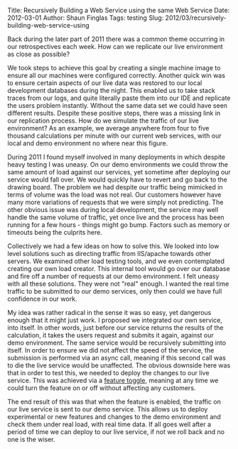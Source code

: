 Title: Recursively Building a Web Service using the same Web Service
Date: 2012-03-01
Author: Shaun Finglas
Tags: testing
Slug: 2012/03/recursively-building-web-service-using

Back during the later part of 2011 there was a common theme occurring in
our retrospectives each week. How can we replicate our live environment
as close as possible?

We took steps to achieve this goal by creating a single machine image to
ensure all our machines were configured correctly. Another quick win was
to ensure certain aspects of our live data was restored to our local
development databases during the night. This enabled us to take stack
traces from our logs, and quite literally paste them into our IDE and
replicate the users problem instantly. Without the same data set we
could have seen different results. Despite these positive steps, there
was a missing link in our replication process. How do we simulate the
traffic of our live environment? As an example, we average anywhere from
four to five thousand calculations per minute with our current web
services, with our local and demo environment no where near this figure.

During 2011 I found myself involved in many deployments in which despite
heavy testing I was uneasy. On our demo environments we could throw the
same amount of load against our services, yet sometime after deploying
our service would fall over. We would quickly have to revert and go back
to the drawing board. The problem we had despite our traffic being
mimicked in terms of volume was the load was not real. Our customers
however have many more variations of requests that we were simply not
predicting. The other obvious issue was during local development, the
service may well handle the same volume of traffic, yet once live and
the process has been running for a few hours - things might go bump.
Factors such as memory or timeouts being the culprits here.

Collectively we had a few ideas on how to solve this. We looked into low
level solutions such as directing traffic from IIS/apache towards other
servers. We examined other load testing tools, and we even contemplated
creating our own load creator. This internal tool would go over our
database and fire off a number of requests at our demo environment. I
felt uneasy with all these solutions. They were not "real" enough. I
wanted the real time traffic to be submitted to our demo services, only
then could we have full confidence in our work.

My idea was rather radical in the sense it was so easy, yet dangerous
enough that it might just work. I proposed we integrated our own
service, into itself. In other words, just before our service returns
the results of the calculation, it takes the users request and submits
it again, against our demo environment. The same service would be
recursively submitting into itself. In order to ensure we did not affect
the speed of the service, the submission is performed via an async call,
meaning if this second call was to die the live service would be
unaffected. The obvious downside here was that in order to test this, we
needed to deploy the changes to our live service. This was achieved via
a [feature toggle](http://en.wikipedia.org/wiki/Feature_toggle), meaning
at any time we could turn the feature on or off without affecting any
customers.

The end result of this was that when the feature is enabled, the traffic
on our live service is sent to our demo service. This allows us to
deploy experimental or new features and changes to the demo environment
and check them under real load, with real time data. If all goes well
after a period of time we can deploy to our live service, if not we roll
back and no one is the wiser.
